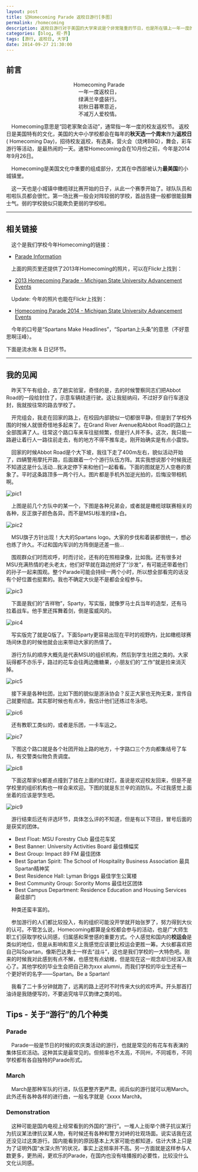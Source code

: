 ```yaml
---
layout: post
title: 记Homecoming Parade 返校日游行[多图]
permalink: /homecoming
description: 返校日游行对于美国的大学来说是个非常隆重的节日，也是所在镇上一年一度的盛事。
categories: [blog, 视·界]
tags: [游行, 返校日, 大学]
date: 2014-09-27 21:30:00
---
```


## 前言

<center>Homecoming Parade</center>

<center>一年一度返校日，</center>
<center>绿满兰辛盛装行。</center>
<center>初秋日暮寒意近，</center>
<center>不减万人爱校情。</center>

　Homecoming意思是“回老家聚会活动”，通常指一年一度的校友返校节。 返校日是美国特有的文化，美国的大中小学校都会在每年的**秋天选一个周末**作为**返校日** ( Homecoming Day)，招待校友返校，有选美，营火会（烧烤BBQ），舞会，彩车游行等活动，是最热闹的一天。通常Homecoming会在10月份之前，今年是2014年9月26日。

　Homecoming是美国文化中重要的组成部分，尤其在中西部被认为**最美国**的小城镇里。

　这一天也是小城镇中橄榄球比赛开始的日子，从此一个赛季开始了。球队队员和啦啦队员都会很忙。第一场比赛一般会对阵较弱的学校，首战告捷一般都很能鼓舞士气。弱的学校貌似只能欺负更弱的学校啦。

------
## 相关链接

　这个是我们学校今年Homecoming的链接：

* [Parade Information](http://alumni.msu.edu/programs/homecoming/paradeInfo.cfm)

　上面的网页里还提供了2013年Homecoming的照片，可以在Flickr上找到：

* [2013 Homecoming Parade - Michigan State University Advancement Events](https://www.flickr.com/photos/msuadv/sets/72157636799793235/)

　Update: 今年的照片也能在Flickr上找到：

* [Homecoming Parade 2014 - Michigan State University Advancement Events](https://www.flickr.com/photos/msuadv/sets/72157647905606377/)

　今年的口号是“Spartans Make Headlines”，“Spartan上头条”的意思（不好意思啊汪峰）。

下面是流水账 & 日记环节。

------

## 我的见闻

　昨天下午有组会，去了趟实验室，奇怪的是，去的时候警察同志们把Abbot Road的一段给封住了，示意车辆绕道行驶。这让我挺纳闷，不过好歹自行车道没封，我就按往常的路去学校了。

　开完组会，我走在回家的路上，在校园内部貌似一切都很平静，但是到了学校外围的时候人就很奇怪地多起来了。在Grand River Avenue和Abbot Road的路口上全部围满了人。往常这个路口车来车往挺频繁，但是行人并不多。这次，我只能一路避让着行人一路往前走去，有的地方不得不推车走。刚开始确实是有点小震惊。

　回家的时候Abbot Road是个大下坡，我往下走了400m左右，貌似活动开始了，四辆警用摩托开路，后面跟着一个个游行队伍方阵。其实我想说那个时候我还不知道这是什么活动…我决定停下来和他们一起看看。下面的图就是万人空巷的景象了。平时这条路顶多一两个行人。图片都是手机外加逆光拍的，后悔没带相机啊。

![pic1](http://lanternd.qiniudn.com/Pic4Post/homecoming/parade1.jpg "1")

　上图是前几个方队中的某一个，下图是各种兄弟会，或者就是橄榄球联赛相关的各种，反正旗子颜色各异。而不是MSU标准的绿+白。

![pic2](http://lanternd.qiniudn.com/Pic4Post/homecoming/parade2.jpg "2")

　MSU旗子方针出现！大大的Spartans logo。大家的步伐和着装都很统一，想必也练了许久。不过和国内军训的方阵倒是还差一些…

　围观群众们时而欢呼，时而讨论，还有的在照相录像，比如我。还有很多对MSU充满热情的老头老太，他们好早就在路边抢好了“沙发”，有可能还带着他们的孙子一起来围观。整个Parade可能会持续一两个小时，所以想全部看完的话没有个好位置也挺累的。我也不确定大伙是不是都会全程参与。

![pic3](http://lanternd.qiniudn.com/Pic4Post/homecoming/parade3.jpg "3")

　下面是我们的“吉祥物”，Sparty，写实版，就像罗马士兵当年的造型，还有马拉着战车。他手里还挥舞着剑，倒是蛮威风的。

![pic4](http://lanternd.qiniudn.com/Pic4Post/homecoming/parade4.jpg "4")

　写实版完了就是Q版了。下面Sparty更容易出现在平时的视野内，比如橄榄球赛场间休息的时候他就会出来带动大家的热情了。

　游行方队的顺序大概先是代表MSU的组织机构，然后到学生社团之类的。大家玩得都不亦乐乎，路过的花车会往两边撒糖果，小朋友们的“工作”就是捡来消灭掉。

![pic5](http://lanternd.qiniudn.com/Pic4Post/homecoming/parade5.jpg "5")

　接下来是各种社团，比如下图的貌似是游泳协会？反正大家也无拘无束，宣传自己就要彻底。其实那时候也有点冷，我估计他们还练过冬泳吧。

![pic6](http://lanternd.qiniudn.com/Pic4Post/homecoming/parade6.jpg "6")

　还有教职工类似的，或者是乐团，一卡车运之。

![pic7](http://lanternd.qiniudn.com/Pic4Post/homecoming/parade7.jpg "7")

　下图这个路口就是各个社团开始上路的地方，十字路口三个方向都集结号了车队，有交警类似物负责调度。

![pic8](http://lanternd.qiniudn.com/Pic4Post/homecoming/parade8.jpg "8")

　下面这帮家伙都差点撞到了挂在上面的红绿灯。虽说是欢迎校友回来，但是不是学校里的组织机构也一样会来欢迎。下图的就是东兰辛的消防队。不过我感觉上面坐着的应该是学生吧。

![pic9](http://lanternd.qiniudn.com/Pic4Post/homecoming/parade9.jpg "9")

　游行结束后还有评选环节，具体怎么评的不知道，但是有以下项目，冒号后面的是获奖的团体。

* Best Float: MSU Forestry Club 最佳花车奖
* Best Banner: University Activities Board 最佳横幅奖
* Best Group: Impact 89 FM 最佳团体
* Best Spartan Spirit: The School of Hospitality Business Association 最具Spartan精神奖
* Best Residence Hall: Lyman Briggs 最佳学生公寓楼
* Best Community Group: Sorority Moms 最佳社区团体
* Best Campus Department: Residence Education and Housing Services 最佳部门

　种类还蛮丰富的。

　参加游行的人们都比较投入，有的组织可能没开学就开始张罗了，努力得到大伙的认可。不管怎么说，Homecoming都算是全校都会参与的活动，也是广大师生职工们获取学校认同感，归属感和荣誉感的重要方式。个人感觉和国内的**校运会**是类似的地位，但是从影响和意义上我感觉应该要比校运会更胜一筹。大伙都喜欢把自己叫Spartan，像斯巴达勇士一样去“战斗”，这也是我们学校的一大特色吧。刚来的时候我对此感到有点不解，也感觉有点幼稚，但是现在这一观念却已经深入我心了。其他学校的毕业生会把自己称为xxx alumni，而我们学校的毕业生还有一个更好听的名字——Spartan。Be a Spartan!

　我看了二十多分钟就跑了，远离的路上还时不时传来大伙的欢呼声。开头那首打油诗是我随便写的，不要追究啥平仄韵律之类的哈。

## Tips - 关于“游行”的几个种类

### Parade

　Parade一般是节日的时候的欢庆类活动的游行，也就是常见的有花车有表演的集体狂欢活动。这种其实是最常见的。但频率也不太高，不同州，不同城市，不同学校都有各自独特的Parade形式。

### March

　March是那种军队的行进，队伍更整齐更严肃。阅兵似的游行就可以用March。此外还有各种各样的进行曲，一般名字就是《xxxx March》。

### Demonstration

　这种可能是国内电视上经常看到的外国的“游行”。一堆人上街举个牌子抗议某行为抗议某法律抗议某人物，有时候还有各种和警方对峙的壮观场面。说实话我在这还没见过这类游行。国内能看到的原因基本上大家可能也都知道，估计大体上只是为了证明外国“水深火热”的状况，事实上这频率并不高。另一方面就是这样参与人数更多，更热闹，更欢乐的Parade，在国内也没有啥播报的必要性，比较没什么文化认同感。